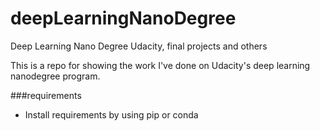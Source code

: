 # deepLearningNanoDegree
Deep Learning Nano Degree Udacity, final projects and others

This is a repo for showing the work I've done on Udacity's deep learning nanodegree program.

###requirements
- Install requirements by using pip or conda
